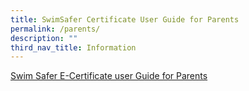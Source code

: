 ```yaml
---
title: SwimSafer Certificate User Guide for Parents
permalink: /parents/
description: ""
third_nav_title: Information
---
```


[Swim Safer E-Certificate user Guide for Parents](/files/Swim-Safer-E-Certificate-User-Guide-For-Parents_com.pdf)